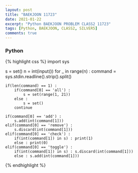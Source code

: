 ```yaml
---
layout: post
title: "BAEKJOON 11723"
date: 2021-01-22
excerpt: "Python BAEKJOON PROBLEM CLASS2 11723"
tags: [Python, BAEKJOON, CLASS2, SILVER5]
comments: true
---
```


### Python
{% highlight css %}
import sys

s = set()
n = int(input())
for _ in range(n) :
    command = sys.stdin.readline().strip().split()

    if(len(command) == 1) :
        if(command[0] == 'all') :
            s = set(range(1, 21))
        else :
            s = set()
        continue

    if(command[0] == 'add') :
        s.add(int(command[1]))
    elif(command[0] == 'remove') :
        s.discard(int(command[1]))
    elif(command[0] == 'check') :
        if(int(command[1]) in s) : print(1)
        else : print(0)
    elif(command[0] == 'toggle') :
        if(int(command[1]) in s) : s.discard(int(command[1]))
        else : s.add(int(command[1]))
{% endhighlight %}